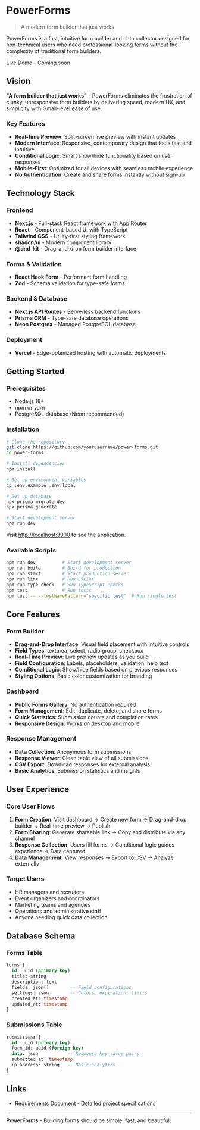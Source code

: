 # PowerForms

> A modern form builder that just works

PowerForms is a fast, intuitive form builder and data collector designed for non-technical users who need professional-looking forms without the complexity of traditional form builders.

[Live Demo](#) - Coming soon

## Vision

**"A form builder that just works"** - PowerForms eliminates the frustration of clunky, unresponsive form builders by delivering speed, modern UX, and simplicity with Gmail-level ease of use.

### Key Features

- **Real-time Preview**: Split-screen live preview with instant updates
- **Modern Interface**: Responsive, contemporary design that feels fast and intuitive
- **Conditional Logic**: Smart show/hide functionality based on user responses
- **Mobile-First**: Optimized for all devices with seamless mobile experience
- **No Authentication**: Create and share forms instantly without sign-up

## Technology Stack

### Frontend
- **Next.js** - Full-stack React framework with App Router
- **React** - Component-based UI with TypeScript
- **Tailwind CSS** - Utility-first styling framework
- **shadcn/ui** - Modern component library
- **@dnd-kit** - Drag-and-drop form builder interface

### Forms & Validation
- **React Hook Form** - Performant form handling
- **Zod** - Schema validation for type-safe forms

### Backend & Database
- **Next.js API Routes** - Serverless backend functions
- **Prisma ORM** - Type-safe database operations
- **Neon Postgres** - Managed PostgreSQL database

### Deployment
- **Vercel** - Edge-optimized hosting with automatic deployments

## Getting Started

### Prerequisites
- Node.js 18+ 
- npm or yarn
- PostgreSQL database (Neon recommended)

### Installation

```bash
# Clone the repository
git clone https://github.com/yourusername/power-forms.git
cd power-forms

# Install dependencies
npm install

# Set up environment variables
cp .env.example .env.local

# Set up database
npx prisma migrate dev
npx prisma generate

# Start development server
npm run dev
```

Visit [http://localhost:3000](http://localhost:3000) to see the application.

### Available Scripts

```bash
npm run dev          # Start development server
npm run build        # Build for production
npm run start        # Start production server
npm run lint         # Run ESLint
npm run type-check   # Run TypeScript checks
npm test             # Run tests
npm test -- --testNamePattern="specific test"  # Run single test
```

## Core Features

### Form Builder
- **Drag-and-Drop Interface**: Visual field placement with intuitive controls
- **Field Types**: textarea, select, radio group, checkbox
- **Real-Time Preview**: Live preview updates as you build
- **Field Configuration**: Labels, placeholders, validation, help text
- **Conditional Logic**: Show/hide fields based on previous responses
- **Styling Options**: Basic color customization for branding

### Dashboard
- **Public Forms Gallery**: No authentication required
- **Form Management**: Edit, duplicate, delete, and share forms
- **Quick Statistics**: Submission counts and completion rates
- **Responsive Design**: Works on desktop and mobile

### Response Management
- **Data Collection**: Anonymous form submissions
- **Response Viewer**: Clean table view of all submissions
- **CSV Export**: Download responses for external analysis
- **Basic Analytics**: Submission statistics and insights

## User Experience

### Core User Flows

1. **Form Creation**: Visit dashboard → Create new form → Drag-and-drop builder → Real-time preview → Publish
2. **Form Sharing**: Generate shareable link → Copy and distribute via any channel
3. **Response Collection**: Users fill forms → Conditional logic guides experience → Data captured
4. **Data Management**: View responses → Export to CSV → Analyze externally

### Target Users
- HR managers and recruiters
- Event organizers and coordinators  
- Marketing teams and agencies
- Operations and administrative staff
- Anyone needing quick data collection

## Database Schema

### Forms Table
```sql
forms {
  id: uuid (primary key)
  title: string
  description: text
  fields: json[]        -- Field configurations
  settings: json        -- Colors, expiration, limits
  created_at: timestamp
  updated_at: timestamp
}
```

### Submissions Table
```sql
submissions {
  id: uuid (primary key)
  form_id: uuid (foreign key)
  data: json           -- Response key-value pairs
  submitted_at: timestamp
  ip_address: string   -- Basic analytics
}
```

## Links

- [Requirements Document](PowerForms-MVP-Requirements.md) - Detailed project specifications

---

**PowerForms** - Building forms should be simple, fast, and beautiful.
